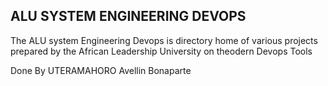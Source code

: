 ## ALU SYSTEM ENGINEERING DEVOPS

The ALU system Engineering Devops is directory home of various projects
prepared by the African Leadership University on theodern Devops
Tools

Done By UTERAMAHORO Avellin Bonaparte
